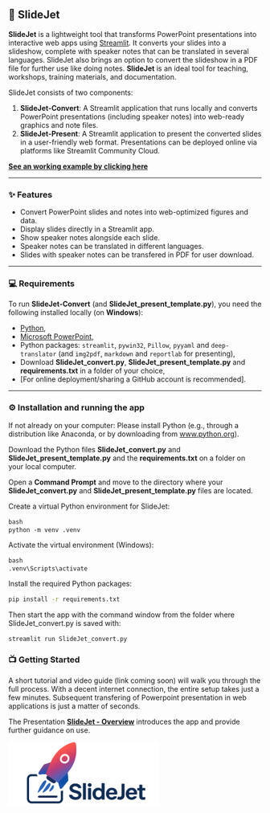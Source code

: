 ## 🚀 SlideJet

**SlideJet** is a lightweight tool that transforms PowerPoint presentations into interactive web apps using [Streamlit](https://streamlit.io). It converts your slides into a slideshow, complete with speaker notes that can be translated in several languages. SlideJet also brings an option to convert the slideshow in a PDF file for further use like doing notes. **SlideJet** is an ideal tool for teaching, workshops, training materials, and documentation.

SlideJet consists of two components:

1. **SlideJet-Convert**: A Streamlit application that runs locally and converts PowerPoint presentations (including speaker notes) into web-ready graphics and note files.
2. **SlideJet-Present**: A Streamlit application to present the converted slides in a user-friendly web format. Presentations can be deployed online via platforms like Streamlit Community Cloud.

[**See an working example by clicking here**](https://slidejet-outline.streamlit.app/)

---

### ✨ Features

- Convert PowerPoint slides and notes into web-optimized figures and data.
- Display slides directly in a Streamlit app.
- Show speaker notes alongside each slide.
- Speaker notes can be translated in different languages.
- Slides with speaker notes can be transfered in PDF for user download.

---

### 💻 Requirements

To run **SlideJet-Convert** (and **SlideJet_present_template.py**), you need the following installed locally (on **Windows**):

- [Python](https://www.python.org/downloads/),
- [Microsoft PowerPoint](https://www.microsoft.com/microsoft-365/powerpoint),
- Python packages: `streamlit`, `pywin32`, `Pillow`, `pyyaml` and `deep-translator` (and `img2pdf`, `markdown` and `reportlab` for presenting),
- Download **SlideJet_convert.py**, **SlideJet_present_template.py** and **requirements.txt** in a folder of your choice,
- [For online deployment/sharing a GitHub account is recommended].
  
---

### ⚙️ Installation and running the app

If not already on your computer: Please install Python (e.g., through a distribution like Anaconda, or by downloading from www.python.org).

Download the Python files **SlideJet_convert.py** and **SlideJet_present_template.py** and the **requirements.txt** on a folder on your local computer.

Open a **Command Prompt** and move to the directory where your **SlideJet_convert.py** and **SlideJet_present_template.py** files are located.

Create a virtual Python environment for SlideJet:

```
bash
python -m venv .venv
```

Activate the virtual environment (Windows):

```
bash
.venv\Scripts\activate
```

Install the required Python packages:

```bash
pip install -r requirements.txt
```

Then start the app with the command window from the folder where SlideJet_convert.py is saved with:

```bash
streamlit run SlideJet_convert.py
```

### 📺 Getting Started

A short tutorial and video guide (link coming soon) will walk you through the full process.
With a decent internet connection, the entire setup takes just a few minutes. Subsequent transfering of Powerpoint presentation in web applications is just a matter of seconds.

The Presentation [**SlideJet - Overview**](https://slidejet-outline.streamlit.app/) introduces the app and provide further guidance on use.

<img src="FIGS/SlideJet_Logo_Wide_small.png" alt="SlideJet Logo" width="300">
